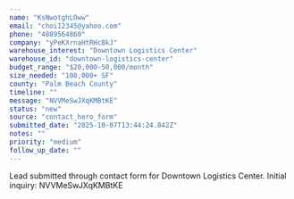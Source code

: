 ```yaml
---
name: "KsNwotghLOww"
email: "choi12345@yahoo.com"
phone: "4889564860"
company: "yPeKXrnaHtRHcBkJ"
warehouse_interest: "Downtown Logistics Center"
warehouse_id: "downtown-logistics-center"
budget_range: "$20,000-50,000/month"
size_needed: "100,000+ SF"
county: "Palm Beach County"
timeline: ""
message: "NVVMeSwJXqKMBtKE"
status: "new"
source: "contact_hero_form"
submitted_date: "2025-10-07T13:44:24.842Z"
notes: ""
priority: "medium"
follow_up_date: ""
---
```


Lead submitted through contact form for Downtown Logistics Center.
Initial inquiry: NVVMeSwJXqKMBtKE
